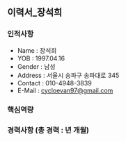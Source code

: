 ## 이력서_장석희


### 인적사항
- Name : 장석희
- YOB : 1997.04.16
- Gender : 남성
- Address : 서울시 송파구 송파대로 345
- Contact : 010-4948-3839
- E-Mail : cycloevan97@gmail.com



### 핵심역량






### 경력사항 (총 경력 : 년  개월)

